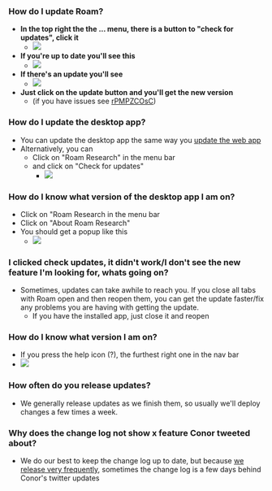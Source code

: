 ### How do I update Roam?
- **In the top right the the ... menu, there is a button to "check for updates", click it**
    - ![](https://firebasestorage.googleapis.com/v0/b/firescript-577a2.appspot.com/o/imgs%2Fapp%2Fhelp%2F4Ijp3Bc0lk.png?alt=media&token=03798765-c104-4abb-ba96-6864e2527fe9)
- **If you're up to date you'll see this**
    - ![](https://firebasestorage.googleapis.com/v0/b/firescript-577a2.appspot.com/o/imgs%2Fapp%2Fhelp%2FldST-_ZTv0.png?alt=media&token=9a0f3544-499f-4bda-aa54-c3212884bd4f)
- **If there's an update you'll see**
    - ![](https://firebasestorage.googleapis.com/v0/b/firescript-577a2.appspot.com/o/imgs%2Fapp%2Fhelp%2FxHwW9WnzmE.png?alt=media&token=2c444187-3a33-4a9d-9233-a2e2ea60ec22)
- **Just click on the update button and you'll get the new version**
    - (if you have issues see [rPMPZCOsC](<./Updating Roam.md>))
### How do I update the desktop app?
- You can update the desktop app the same way you [update the web app](<./Updating Roam.md>)
- Alternatively, you can
    - Click on "Roam Research" in the menu bar
    - and click on "Check for updates"
        - ![](https://firebasestorage.googleapis.com/v0/b/firescript-577a2.appspot.com/o/imgs%2Fapp%2Fhelp%2FE0zTsnZSy9.png?alt=media&token=519d559e-370f-4888-a158-c180365b9398)
### How do I know what version of the desktop app I am on?
- Click on "Roam Research in the menu bar
- Click on "About Roam Research"
- You should get a popup like this
    - ![](https://firebasestorage.googleapis.com/v0/b/firescript-577a2.appspot.com/o/imgs%2Fapp%2Fhelp%2FpgWTozrsMG.png?alt=media&token=33c4183e-4dc2-4b52-ac9b-cf8b683fbf4a)
### I clicked check updates, it didn't work/I don't see the new feature I'm looking for, whats going on?
- Sometimes, updates can take awhile to reach you. If you close all tabs with Roam open and then reopen them, you can get the update faster/fix any problems you are having with getting the update.
    - If you have the installed app, just close it and reopen
### How do I know what version I am on?
- If you press the help icon (?), the furthest right one in the nav bar
- ![](https://firebasestorage.googleapis.com/v0/b/firescript-577a2.appspot.com/o/imgs%2Fapp%2Fhelp-documentation%2F2QghJKyuoc.png?alt=media&token=339626fb-af01-417c-9707-9c7ddf418eb9)
### How often do you release updates?
- We generally release updates as we finish them, so usually we'll deploy changes a few times a week.
### Why does the change log not show x feature Conor tweeted about?
- We do our best to keep the change log up to date, but because [we release very frequently](<./Updating Roam.md>), sometimes the change log is a few days behind Conor's twitter updates